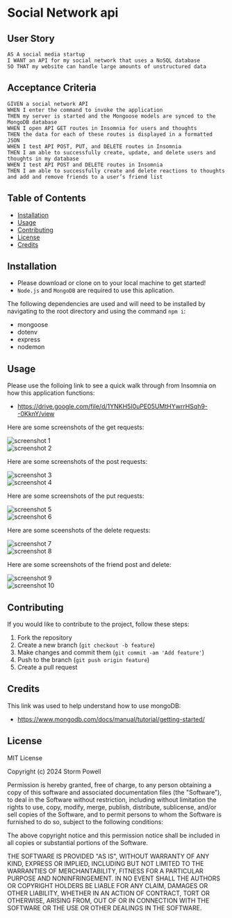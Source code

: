 # Social Network api

## User Story
```
AS A social media startup
I WANT an API for my social network that uses a NoSQL database
SO THAT my website can handle large amounts of unstructured data
```

## Acceptance Criteria

```
GIVEN a social network API
WHEN I enter the command to invoke the application
THEN my server is started and the Mongoose models are synced to the MongoDB database
WHEN I open API GET routes in Insomnia for users and thoughts
THEN the data for each of these routes is displayed in a formatted JSON
WHEN I test API POST, PUT, and DELETE routes in Insomnia
THEN I am able to successfully create, update, and delete users and thoughts in my database
WHEN I test API POST and DELETE routes in Insomnia
THEN I am able to successfully create and delete reactions to thoughts and add and remove friends to a user’s friend list
```

## Table of Contents

- [Installation](#installation)
- [Usage](#usage)
- [Contributing](#contributing)
- [License](#license)
- [Credits](#credits)

## Installation

- Please download or clone on to your local machine to get started!
- `Node.js` and `MongoDB` are required to use this aplication.

The following dependencies are used and will need to be installed by navigating to the root directory and using the command `npm i`:
- mongoose
- dotenv
- express
- nodemon

## Usage

Please use the folloing link to see a quick walk through from Insomnia on how this application functions:
- https://drive.google.com/file/d/1YNKH5I0uPE05UMtHYwrrHSqh9--0KknY/view

Here are some screenshots of the get requests:

![screenshot 1](img\get-request.png)<br>
![screenshot 2](img\get-thought-request.png)<br>

Here are some screenshots of the post requests:

![screenshot 3](img\post-user-request.png)<br>
![screenshot 4](img\post-thought-request.png)<br>

Here are some screenshots of the put requests:

![screenshot 5](img\put-user-request.png)<br>
![screenshot 6](img\put-thought-request.png)<br>

Here are some sceenshots of the delete requests:

![screenshot 7](img\delete-user-request.png)<br>
![screenshot 8](img\delete-thought-request.png)<br>

Here are some screenshots of the friend post and delete:

![screenshot 9](img\post-friend-request.png)<br>
![screenshot 10](img\delete-friend-request.png)<br>

## Contributing

If you would like to contribute to the project, follow these steps:
1. Fork the repository
2. Create a new branch (`git checkout -b feature`)
3. Make changes and commit them (`git commit -am 'Add feature'`)
4. Push to the branch (`git push origin feature`)
5. Create a pull request

## Credits

This link was used to help understand how to use mongoDB:

- https://www.mongodb.com/docs/manual/tutorial/getting-started/


## License

MIT License

Copyright (c) 2024 Storm Powell

Permission is hereby granted, free of charge, to any person obtaining a copy
of this software and associated documentation files (the "Software"), to deal
in the Software without restriction, including without limitation the rights
to use, copy, modify, merge, publish, distribute, sublicense, and/or sell
copies of the Software, and to permit persons to whom the Software is
furnished to do so, subject to the following conditions:

The above copyright notice and this permission notice shall be included in all
copies or substantial portions of the Software.

THE SOFTWARE IS PROVIDED "AS IS", WITHOUT WARRANTY OF ANY KIND, EXPRESS OR
IMPLIED, INCLUDING BUT NOT LIMITED TO THE WARRANTIES OF MERCHANTABILITY,
FITNESS FOR A PARTICULAR PURPOSE AND NONINFRINGEMENT. IN NO EVENT SHALL THE
AUTHORS OR COPYRIGHT HOLDERS BE LIABLE FOR ANY CLAIM, DAMAGES OR OTHER
LIABILITY, WHETHER IN AN ACTION OF CONTRACT, TORT OR OTHERWISE, ARISING FROM,
OUT OF OR IN CONNECTION WITH THE SOFTWARE OR THE USE OR OTHER DEALINGS IN THE
SOFTWARE.

